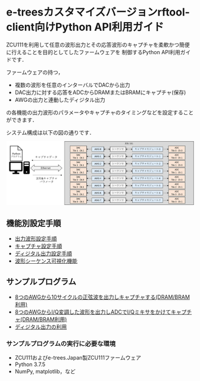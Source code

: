 # e-treesカスタマイズバージョンrftool-client向けPython API利用ガイド

ZCU111を利用して任意の波形出力とその応答波形のキャプチャを柔軟かつ簡便に行えることを目的としてしたファームウェアを
制御するPython API利用ガイドです．

ファームウェアの持つ，

- 複数の波形を任意のインターバルでDACから出力
- DAC出力に対する応答をADCからDRAMまたはBRAMにキャプチャ(保存)
- AWGの出力と連動したディジタル出力

の各機能の出力波形のパラメータやキャプチャのタイミングなどを設定することができます．

システム構成は以下の図の通りです．

![システムオーバービュー](images/zcu111_system_overview.png)

## 機能別設定手順

- [出力波形設定手順](awg-ja.md) 
- [キャプチャ設定手順](capture-ja.md) 
- [ディジタル出力設定手順](digital-ja.md) 
- [波形シーケンス可視化機能](wave-sequence-vis-ja.md) 

## サンプルプログラム

- [8つのAWGから10サイクルの正弦波を出力しキャプチャする(DRAM/BRAM利用)](awg-x8-send-recv-ja.md)
- [8つのAWGからI/Q変調した波形を出力しADCでI/Qミキサをかけてキャプチャ(DRAM/BRAM利用)](awg-x8-iq-send-iq-recv-ja.md)
- [ディジタル出力の利用](awg-digital-output-ja.md)

### サンプルプログラムの実行に必要な環境

- ZCU111およびe-trees.Japan製ZCU111ファームウェア
- Python 3.7.5
- NumPy, matplotlib，など

